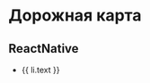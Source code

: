 <script setup>
import { withBase } from 'vitepress';
import { reactNative } from './reactnative/config';

const list = reactNative.items.filter((item) => item.link !== '/reactnative/');
</script>

# Дорожная карта

## ReactNative

<ul>
    <li v-for="li in list">
        <a :href="withBase(li.link)">{{ li.text }}</a>
    </li>
</ul>